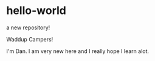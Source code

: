 # hello-world
a new repository!


Waddup Campers!

I'm Dan. I am very new here and I really hope I learn alot.
